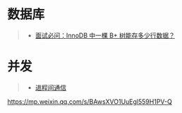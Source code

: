 # 数据库
> - [面试必问：InnoDB 中一棵 B+ 树能存多少行数据？](https://mp.weixin.qq.com/s/IHdsLjoF8RLyDOYvfor81A)




# 并发
> - [进程间通信](https://mp.weixin.qq.com/s/SA0gjKHQL_6iMZBhBOZDEw)



https://mp.weixin.qq.com/s/BAwsXVO1UuEgl559H1PV-Q
